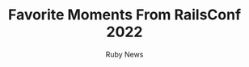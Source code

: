 ---
active: "articles"
layout: article

title:  "Favorite Moments From RailsConf 2022"
description: "RailsConf held an in-person conference for the first time in two years, taking over the Oregon Convention Center in Portland for three days of keynotes, technical tutorials, and talks on developer culture. "
file: "2022-05-31-Favorite-Moments-From-RailsConf-2022.md"
link: https://shopify.engineering/our-favorite-moments-from-railsconf-2022 
preview_image_link: "https://drive.google.com/uc?export=view&id=1fLn8PqY_ZnPDPI8ZGu1O2mD2dM8S3pJD"
tags: May2022
author: 'Ruby News'

preview_full_background: false
preview_blur: true

article_preview_blur: true
round_borders: false
---